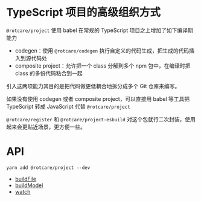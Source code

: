 # TypeScript 项目的高级组织方式

`@rotcare/project` 使用 babel 在常规的 TypeScript 项目之上增加了如下编译期能力

* codegen：使用 `@rotcare/codegen` 执行自定义的代码生成，把生成的代码插入到源代码处
* composite project：允许把一个 class 分解到多个 npm 包中，在编译时把 class 的多份代码粘合到一起

引入这两项能力其目的是把代码做更低耦合地拆分成多个 Git 仓库来编写。

如果没有使用 codegen 或者 composite project，可以直接用 babel 等工具把 TypeScript 转成 JavaScript 代替 `@rotcare/project`

`@rotcare/register` 和 `@rotcare/project-esbuild` 对这个包就行二次封装，使用起来会更贴近场景，更方便一些。

# API

```
yarn add @rotcare/project --dev
```

* [buildFile](./src/buildFile.ts)
* [buildModel](./src/buildModel.ts)
* [watch](./src/watch.ts)